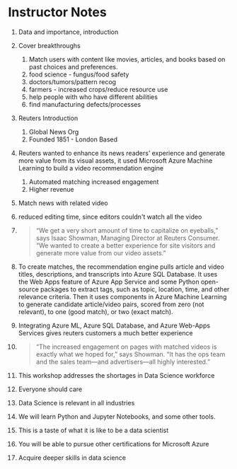 # Instructor Notes

1. Data and importance, introduction
2. Cover breakthroughs
   1. Match users with content like movies, articles, and books based on past choices and preferences.
   2. food science - fungus/food safety
   3. doctors/tumors/pattern recog
   4. farmers - increased crops/reduce resource use
   5. help people with who have different abilities
   6. find manufacturing defects/processes
3. Reuters Introduction
   1. Global News Org
   2. Founded 1851 - London Based
4. Reuters wanted to enhance its news readers’ experience and generate more value from its visual assets, it used Microsoft Azure Machine Learning to build a video recommendation engine
   1. Automated matching increased engagement
   2. Higher revenue
5. Match news with related video
6. reduced editing time, since editors couldn't watch all the video
7. > “We get a very short amount of time to capitalize on eyeballs,” says Isaac Showman, Managing Director at Reuters Consumer. “We wanted to create a better experience for site visitors and generate more value from our video assets.”
8. To create matches, the recommendation engine pulls article and video titles, descriptions, and transcripts into Azure SQL Database. It uses the Web Apps feature of Azure App Service and some Python open-source packages to extract tags, such as topic, location, time, and other relevance criteria. Then it uses components in Azure Machine Learning to generate candidate article/video pairs, scored from zero (not relevant), to one (good match), or two (exact match).
9. Integrating Azure ML, Azure SQL Database, and Azure Web-Apps Services gives reuters customers a much better experience
10. > “The increased engagement on pages with matched videos is exactly what we hoped for,” says Showman. “It has the ops team and the sales team—and advertisers—all highly interested.”

11. This workshop addresses the shortages in Data Science workforce
12. Everyone should care
13. Data Science is relevant in all industries
14. We will learn Python and Jupyter Notebooks, and some other tools.
15. This is a taste of what it is like to be a data scientist
16. You will be able to pursue other certifications for Microsoft Azure
17. Acquire deeper skills in data science
